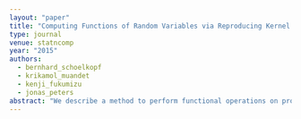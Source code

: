 ```yaml
---
layout: "paper"
title: "Computing Functions of Random Variables via Reproducing Kernel Hilbert Space Representations"
type: journal
venue: statncomp
year: "2015"
authors:
  - bernhard_schoelkopf
  - krikamol_muandet
  - kenji_fukumizu
  - jonas_peters
abstract: "We describe a method to perform functional operations on probability distributions of random variables. The method uses reproducing kernel Hilbert space representations of probability distributions, and it is applicable to all operations which can be applied to points drawn from the respective distributions. We refer to our approach as kernel probabilistic programming. We illustrate it on synthetic data, and show how it can be used for nonparametric structural equation models, with an application to causal inference."
---
```

